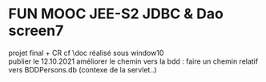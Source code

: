 # FUN MOOC JEE-S2 JDBC & Dao screen7      
projet final   +  CR cf \doc
réalisé sous window10  
publier le 12.10.2021 
améliorer le chemin vers la bdd : faire un chemin relatif vers BDDPersons.db (contexe de la servlet..)
